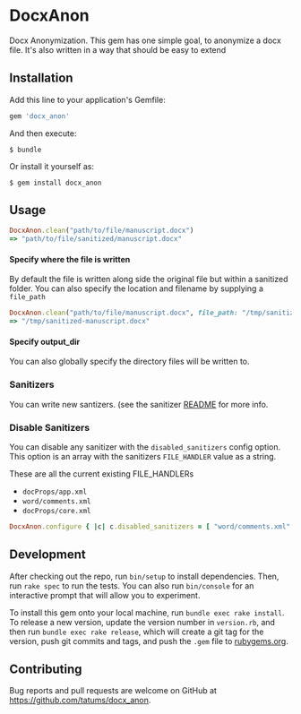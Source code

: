 # DocxAnon

Docx Anonymization. This gem has one simple goal, to anonymize a docx file.
It's also written in a way that should be easy to extend


## Installation

Add this line to your application's Gemfile:

```ruby
gem 'docx_anon'
```

And then execute:

    $ bundle

Or install it yourself as:

    $ gem install docx_anon

## Usage

```ruby
DocxAnon.clean("path/to/file/manuscript.docx")
=> "path/to/file/sanitized/manuscript.docx"
```

#### Specify where the file is written
By default the file is written along side the original file but within a sanitized folder.  You can also specify the location and filename by supplying a `file_path`
```ruby
DocxAnon.clean("path/to/file/manuscript.docx", file_path: "/tmp/sanitized-manuscript.docx"
=> "/tmp/sanitized-manuscript.docx"
```
#### Specify output_dir
You can also globally specify the directory files will be written to.

### Sanitizers

You can write new santizers. (see the sanitizer [README](./lib/docx_anon/sanitizers/README.md) for more info.

### Disable Sanitizers

You can disable any sanitizer with the `disabled_sanitizers` config option.
This option is an array with the sanitizers `FILE_HANDLER` value as a string.

These are all the current existing FILE_HANDLERs
* `docProps/app.xml`
* `word/comments.xml`
* `docProps/core.xml`

```ruby
DocxAnon.configure { |c| c.disabled_sanitizers = [ "word/comments.xml" ] }
```

## Development

After checking out the repo, run `bin/setup` to install dependencies. Then, run `rake spec` to run the tests. You can also run `bin/console` for an interactive prompt that will allow you to experiment.

To install this gem onto your local machine, run `bundle exec rake install`. To release a new version, update the version number in `version.rb`, and then run `bundle exec rake release`, which will create a git tag for the version, push git commits and tags, and push the `.gem` file to [rubygems.org](https://rubygems.org).

## Contributing

Bug reports and pull requests are welcome on GitHub at https://github.com/tatums/docx_anon.
